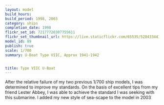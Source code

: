 ```yaml
---
layout: model
build_hours: 
build_period: 1998, 2003
category: ships
completion_date: 1998
flickr_set_id: 72177720307755611
flickr_set_thumbnail_url: https://live.staticflickr.com/65535/52843344127_60c49e0fdf_m.jpg
model_id: 89
publish: true
scale: 1/700
summary: U-Boat Type VIIC, Approx 1941-1942


title: Type VIIC U-Boat
---
```


After the relative failure of my two previous 1/700 ship models, I was determined to improve my standards. On the basis of excellent tips from my friend Lester Abbey, I was able to achieve the standard I was seeking with this submarine. I added my new style of sea-scape to the model in 2003
